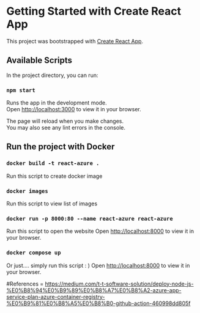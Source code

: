 # Getting Started with Create React App

This project was bootstrapped with [Create React App](https://github.com/facebook/create-react-app).

## Available Scripts

In the project directory, you can run:

### `npm start`

Runs the app in the development mode.\
Open [http://localhost:3000](http://localhost:3000) to view it in your browser.

The page will reload when you make changes.\
You may also see any lint errors in the console.

## Run the project with Docker
### `docker build -t react-azure .`

Run this script to create docker image

### `docker images`

Run this script to view list of images

### `docker run -p 8000:80 --name react-azure react-azure`

Run this script to open the website
Open [http://localhost:8000](http://localhost:8000) to view it in your browser.

### `docker compose up`

Or just.... simply run this script : )
Open [http://localhost:8000](http://localhost:8000) to view it in your browser.

#References = https://medium.com/t-t-software-solution/deploy-node-js-%E0%B8%94%E0%B9%89%E0%B8%A7%E0%B8%A2-azure-app-service-plan-azure-container-registry-%E0%B9%81%E0%B8%A5%E0%B8%B0-github-action-460998dd805f
